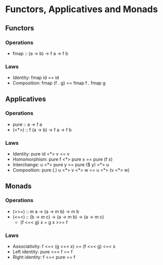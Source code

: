 # Functors, Applicatives and Monads

## Functors
### Operations
- fmap :: (a -> b) -> f a -> f b
### Laws
- Identity: fmap id == id
- Composition: fmap (f . g) == fmap f . fmap g

## Applicatives
### Operations
- pure :: a -> f a
- (<*>) :: f (a -> b) -> f a -> f b
### Laws
- Identity: pure id <\*> v == v
- Homomorphism: pure f <\*> pure x == pure (f x)
- Interchange: u <\*> pure y == pure ($ y) <\*> u
- Composition: pure (.) u <\*> v <\*> w == u <\*> (v <\*> w)

## Monads
### Operations
- (>>=) :: m a -> (a -> m b) -> m b
- (<=<) :: (b -> m c) -> (a -> m b) -> (a -> m c)
  - (f <=< g) x = g x >>= f
### Laws
- Associativity: f <=< (g <=< x) == (f <=< g) <=< x
- Left identity: pure <=< f == f
- Right identity: f <=< pure == f
